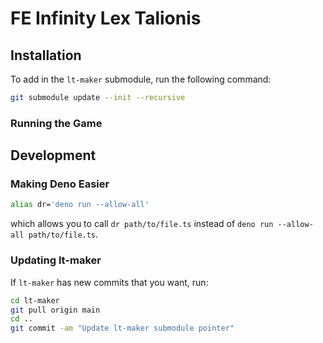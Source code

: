 # FE Infinity Lex Talionis

## Installation

To add in the `lt-maker` submodule, run the following command:

```bash
git submodule update --init --recursive
```

### Running the Game

## Development

### Making Deno Easier

```bash
alias dr='deno run --allow-all'
```

which allows you to call `dr path/to/file.ts` instead of `deno run --allow-all path/to/file.ts`.

### Updating lt-maker

If `lt-maker` has new commits that you want, run:

```bash
cd lt-maker
git pull origin main
cd ..
git commit -am "Update lt-maker submodule pointer"
```
